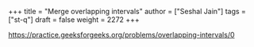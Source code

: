 +++
title = "Merge overlapping intervals"
author = ["Seshal Jain"]
tags = ["st-q"]
draft = false
weight = 2272
+++

<https://practice.geeksforgeeks.org/problems/overlapping-intervals/0>
